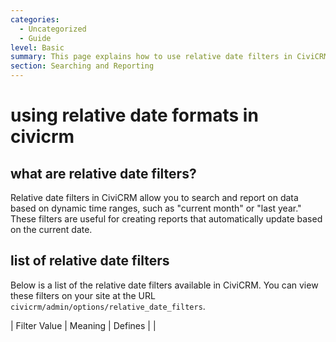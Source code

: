 ```yaml
---
categories:
  - Uncategorized
  - Guide
level: Basic
summary: This page explains how to use relative date filters in CiviCRM for searching and reporting.
section: Searching and Reporting
---
```


# using relative date formats in civicrm
## what are relative date filters?
Relative date filters in CiviCRM allow you to search and report on data based on dynamic time ranges, such as "current month" or "last year." These filters are useful for creating reports that automatically update based on the current date.

## list of relative date filters
Below is a list of the relative date filters available in CiviCRM. You can view these filters on your site at the URL `civicrm/admin/options/relative_date_filters`.

| Filter Value | Meaning | Defines |
|
